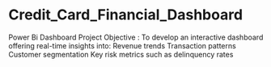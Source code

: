 # Credit_Card_Financial_Dashboard
Power Bi Dashboard
Project Objective : 
To develop an interactive dashboard offering real-time insights into:
Revenue trends
Transaction patterns
Customer segmentation
Key risk metrics such as delinquency rates

